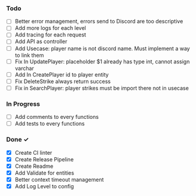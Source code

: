 ### Todo

- [ ] Better error management, errors send to Discord are too descriptive
- [ ] Add more logs for each level
- [ ] Add tracing for each request
- [ ] Add API as controller
- [ ] Add Usecase: player name is not discord name. Must implement a way to link them
- [ ] Fix In UpdatePlayer: placeholder $1 already has type int, cannot assign varchar
- [ ] Add In CreatePlayer id to player entity
- [ ] Fix DeleteStrike always return success
- [ ] Fix in SearchPlayer: player strikes must be import there not in usecase

### In Progress

- [ ] Add comments to every functions
- [ ] Add tests to every functions

### Done ✓
- [X] Create CI linter
- [X] Create Release Pipeline
- [X] Create Readme
- [X] Add Validate for entities
- [X] Better context timeout management
- [X] Add Log Level to config
